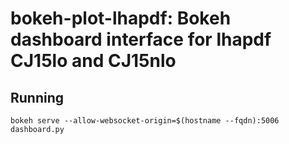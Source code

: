 # bokeh-plot-lhapdf: Bokeh dashboard interface for lhapdf CJ15lo and CJ15nlo

## Running

```
bokeh serve --allow-websocket-origin=$(hostname --fqdn):5006 dashboard.py
```
